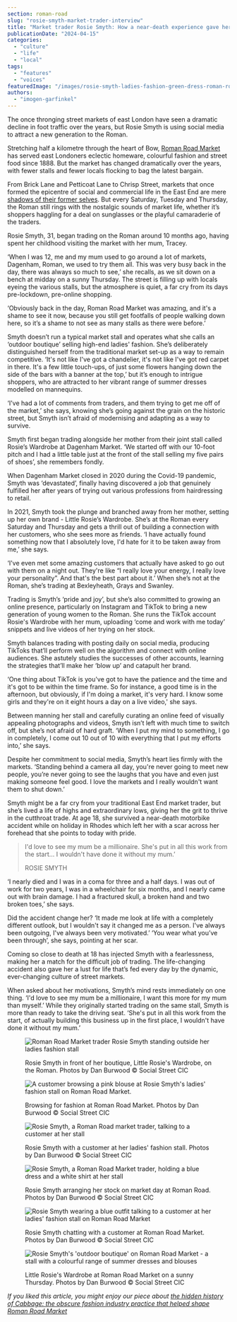 ```yaml
---
section: roman-road
slug: "rosie-smyth-market-trader-interview"
title: "Market trader Rosie Smyth: How a near-death experience gave her a lust for life and trading on the Roman"
publicationDate: "2024-04-15"
categories: 
  - "culture"
  - "life"
  - "local"
tags: 
  - "features"
  - "voices"
featuredImage: "/images/rosie-smyth-ladies-fashion-green-dress-roman-road-market-bow.jpg"
authors: 
  - "imogen-garfinkel"
---
```


The once thronging street markets of east London have seen a dramatic decline in foot traffic over the years, but Rosie Smyth is using social media to attract a new generation to the Roman. 

Stretching half a kilometre through the heart of Bow, [Roman Road Market](https://romanroadlondon.com/roman-road-market-history/) has served east Londoners eclectic homeware, colourful fashion and street food since 1888. But the market has changed dramatically over the years, with fewer stalls and fewer locals flocking to bag the latest bargain.

From Brick Lane and Petticoat Lane to Chrisp Street, markets that once formed the epicentre of social and commercial life in the East End are mere [shadows of their former selves](https://www.mylondon.news/news/east-london-news/london-market-yuppies-greasy-spoon-25760270?int_source=nba). But every Saturday, Tuesday and Thursday, the Roman still rings with the nostalgic sounds of market life, whether it’s shoppers haggling for a deal on sunglasses or the playful camaraderie of the traders.

Rosie Smyth, 31, began trading on the Roman around 10 months ago, having spent her childhood visiting the market with her mum, Tracey.

‘When I was 12, me and my mum used to go around a lot of markets, Dagenham, Roman, we used to try them all. This was very busy back in the day, there was always so much to see,’ she recalls, as we sit down on a bench at midday on a sunny Thursday. The street is filling up with locals eyeing the various stalls, but the atmosphere is quiet, a far cry from its days pre-lockdown, pre-online shopping.

‘Obviously back in the day, Roman Road Market was amazing, and it's a shame to see it now, because you still get footfalls of people walking down here, so it’s a shame to not see as many stalls as there were before.’

Smyth doesn’t run a typical market stall and operates what she calls an ‘outdoor boutique’ selling high-end ladies' fashion. She’s deliberately distinguished herself from the traditional market set-up as a way to remain competitive. ‘It's not like I've got a chandelier, it's not like I've got red carpet in there. It's a few little touch-ups, of just some flowers hanging down the side of the bars with a banner at the top,’ but it’s enough to intrigue shoppers, who are attracted to her vibrant range of summer dresses modelled on mannequins.

‘I've had a lot of comments from traders, and them trying to get me off of the market,’ she says, knowing she’s going against the grain on the historic street, but Smyth isn’t afraid of modernising and adapting as a way to survive.

Smyth first began trading alongside her mother from their joint stall called Rosie’s Wardrobe at Dagenham Market. ‘We started off with our 10-foot pitch and I had a little table just at the front of the stall selling my five pairs of shoes’, she remembers fondly.

When Dagenham Market closed in 2020 during the Covid-19 pandemic, Smyth was ‘devastated’, finally having discovered a job that genuinely fulfilled her after years of trying out various professions from hairdressing to retail.

In 2021, Smyth took the plunge and branched away from her mother, setting up her own brand - Little Rosie’s Wardrobe. She’s at the Roman every Saturday and Thursday and gets a thrill out of building a connection with her customers, who she sees more as friends. ‘I have actually found something now that I absolutely love, I'd hate for it to be taken away from me,’ she says.

‘I've even met some amazing customers that actually have asked to go out with them on a night out. They're like “I really love your energy, I really love your personality”. And that's the best part about it.’ When she’s not at the Roman, she’s trading at Bexleyheath, Grays and Swanley. 

Trading is Smyth’s ‘pride and joy’, but she’s also committed to growing an online presence, particularly on Instagram and TikTok to bring a new generation of young women to the Roman. She runs the TikTok account Rosie's Wardrobe with her mum, uploading ‘come and work with me today’ snippets and live videos of her trying on her stock.

Smyth balances trading with posting daily on social media, producing TikToks that’ll perform well on the algorithm and connect with online audiences. She astutely studies the successes of other accounts, learning the strategies that’ll make her ‘blow up’ and catapult her brand.

‘One thing about TikTok is you've got to have the patience and the time and it's got to be within the time frame. So for instance, a good time is in the afternoon, but obviously, if I'm doing a market, it's very hard. I know some girls and they're on it eight hours a day on a live video,' she says.

Between manning her stall and carefully curating an online feed of visually appealing photographs and videos, Smyth isn’t left with much time to switch off, but she’s not afraid of hard graft. ‘When I put my mind to something, I go in completely, I come out 10 out of 10 with everything that I put my efforts into,’ she says.

Despite her commitment to social media, Smyth’s heart lies firmly with the markets. ‘Standing behind a camera all day, you're never going to meet new people, you’re never going to see the laughs that you have and even just making someone feel good. I love the markets and I really wouldn't want them to shut down.’

Smyth might be a far cry from your traditional East End market trader, but she’s lived a life of highs and extraordinary lows, giving her the grit to thrive in the cutthroat trade. At age 18, she survived a near-death motorbike accident while on holiday in Rhodes which left her with a scar across her forehead that she points to today with pride. 

> I'd love to see my mum be a millionaire. She's put in all this work from the start... I wouldn't have done it without my mum.’  
> 
> ROSIE SMYTH

‘I nearly died and I was in a coma for three and a half days. I was out of work for two years, I was in a wheelchair for six months, and I nearly came out with brain damage. I had a fractured skull, a broken hand and two broken toes,’ she says.

Did the accident change her? ‘It made me look at life with a completely different outlook, but I wouldn't say it changed me as a person. I've always been outgoing, I've always been very motivated.’ ‘You wear what you’ve been through’, she says, pointing at her scar.

Coming so close to death at 18 has injected Smyth with a fearlessness, making her a match for the difficult job of trading. The life-changing accident also gave her a lust for life that’s fed every day by the dynamic, ever-changing culture of street markets.

When asked about her motivations, Smyth’s mind rests immediately on one thing. ‘I'd love to see my mum be a millionaire, I want this more for my mum than myself.’ While they originally started trading on the same stall, Smyth is more than ready to take the driving seat. ‘She's put in all this work from the start, of actually building this business up in the first place, I wouldn't have done it without my mum.’

<figure>

![Roman Road Market trader Rosie Smyth standing outside her ladies fashion stall](/images/rosie-smyth-east-end-roman-road-market-trader-ladies-fashion-stall.jpg)

<figcaption>

Rosie Smyth in front of her boutique, Little Rosie's Wardrobe, on the Roman. Photos by Dan Burwood © Social Street CIC

</figcaption>

</figure>

<figure>

![A customer browsing a pink blouse at Rosie Smyth's ladies' fashion stall on Roman Road Market.](/images/roman-road-market-ladies-fashion-stall-rosie-smyth-1024x683.jpg)

<figcaption>

Browsing for fashion at Roman Road Market. Photos by Dan Burwood © Social Street CIC

</figcaption>

</figure>

<figure>

![Rosie Smyth, a Roman Road market trader, talking to a customer at her stall](/images/rosie-smyth-customer-ladies-fashion-stall-roman-road-market-trader.jpg)

<figcaption>

Rosie Smyth with a customer at her ladies' fashion stall. Photos by Dan Burwood © Social Street CIC

</figcaption>

</figure>

<figure>

![Rosie Smyth, a Roman Road Market trader, holding a blue dress and a white shirt at her stall](/images/rosie-smyth-roman-road-market-trader-with-clothes-bow.jpg)

<figcaption>

Rosie Smyth arranging her stock on market day at Roman Road. Photos by Dan Burwood © Social Street CIC

</figcaption>

</figure>

<figure>

![Rosie Smyth wearing a blue outfit talking to a customer at her ladies' fashion stall on Roman Road Market](/images/rosie-smyth-customer-ladies-fashion-roman-road-market-bow-1024x683.jpg)

<figcaption>

Rosie Smyth chatting with a customer at Roman Road Market. Photos by Dan Burwood © Social Street CIC

</figcaption>

</figure>

<figure>

![Rosie Smyth's 'outdoor boutique' on Roman Road Market - a stall with a colourful range of summer dresses and blouses](/images/roman-road-market-bow-ladies-fashion-stall-1024x683.jpg)

<figcaption>

Little Rosie's Wardrobe at Roman Road Market on a sunny Thursday. Photos by Dan Burwood © Social Street CIC

</figcaption>

</figure>

_If you liked this article, you might enjoy our piece about_ [_the hidden history of Cabbage: the obscure fashion industry practice that helped shape Roman Road Market_](https://romanroadlondon.com/cabbage-clothing-fashion-industry-practice-east-end-market-history/)


